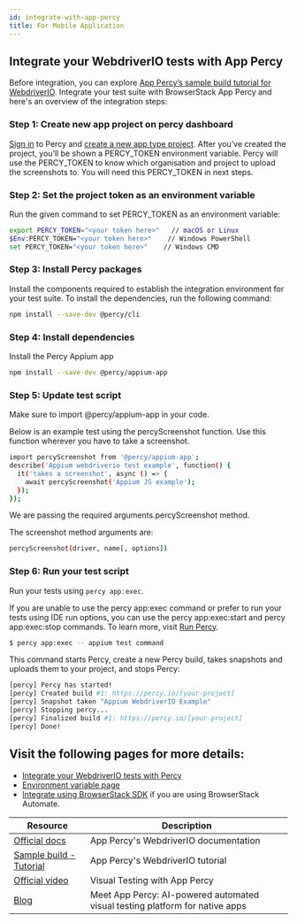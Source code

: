 ```yaml
---
id: integrate-with-app-percy
title: For Mobile Application
---
```


## Integrate your WebdriverIO tests with App Percy

Before integration, you can explore [App Percy’s sample build tutorial for WebdriverIO](https://www.browserstack.com/docs/app-percy/sample-build/webdriverio-javascript/?utm_source=webdriverio&utm_medium=partnered&utm_campaign=documentation).
Integrate your test suite with BrowserStack App Percy and here's an overview of the integration steps:

### Step 1: Create new app project on percy dashboard

[Sign in](https://percy.io/signup/?utm_source=webdriverio&utm_medium=partnered&utm_campaign=documentation) to Percy and [create a new app type project](https://www.browserstack.com/docs/app-percy/get-started/create-project/?utm_source=webdriverio&utm_medium=partnered&utm_campaign=documentation). After you’ve created the project, you’ll be shown a PERCY_TOKEN environment variable. Percy will use the PERCY_TOKEN to know which organisation and project to upload the screenshots to. You will need this PERCY_TOKEN in next steps.

### Step 2: Set the project token as an environment variable

Run the given command to set PERCY_TOKEN as an environment variable:

```sh
export PERCY_TOKEN="<your token here>"   // macOS or Linux
$Env:PERCY_TOKEN="<your token here>"    // Windows PowerShell
set PERCY_TOKEN="<your token here>"    // Windows CMD
```

### Step 3: Install Percy packages

Install the components required to establish the integration environment for your test suite.
To install the dependencies, run the following command:

```sh
npm install --save-dev @percy/cli
```

### Step 4: Install dependencies

Install the Percy Appium app

```sh
npm install --save-dev @percy/appium-app
```

### Step 5: Update test script
Make sure to import @percy/appium-app in your code.

Below is an example test using the percyScreenshot function. Use this function wherever you have to take a screenshot.

```sh
import percyScreenshot from '@percy/appium-app';
describe('Appium webdriverio test example', function() {
  it('takes a screenshot', async () => {
    await percyScreenshot('Appium JS example');
  });
});
```
We are passing the required arguments.percyScreenshot method.

The screenshot method arguments are:

```sh
percyScreenshot(driver, name[, options])
```
### Step 6: Run your test script

Run your tests using `percy app:exec`.

If you are unable to use the percy app:exec command or prefer to run your tests using IDE run options, you can use the percy app:exec:start and percy app:exec:stop commands. To learn more, visit [Run Percy](https://www.browserstack.com/docs/app-percy/references/commands/?utm_source=webdriverio&utm_medium=partnered&utm_campaign=documentation).

```sh
$ percy app:exec -- appium test command
```
This command starts Percy, create a new Percy build, takes snapshots and uploads them to your project, and stops Percy:


```sh
[percy] Percy has started!
[percy] Created build #1: https://percy.io/[your-project]
[percy] Snapshot taken "Appium WebdriverIO Example"
[percy] Stopping percy...
[percy] Finalized build #1: https://percy.io/[your-project]
[percy] Done!
```

## Visit the following pages for more details:
- [Integrate your WebdriverIO tests with Percy](https://www.browserstack.com/docs/app-percy/integrate/webdriverio-javascript/?utm_source=webdriverio&utm_medium=partnered&utm_campaign=documentation)
- [Environment variable page](https://www.browserstack.com/docs/app-percy/get-started/set-env-var/?utm_source=webdriverio&utm_medium=partnered&utm_campaign=documentation)
- [Integrate using BrowserStack SDK](https://www.browserstack.com/docs/app-percy/integrate-bstack-sdk/webdriverio/?utm_source=webdriverio&utm_medium=partnered&utm_campaign=documentation) if you are using BrowserStack Automate.


| Resource                                                                                                                                                            | Description                       |
|---------------------------------------------------------------------------------------------------------------------------------------------------------------------|-----------------------------------|
| [Official docs](https://www.browserstack.com/docs/app-percy/integrate/webdriverio-javascript/?utm_source=webdriverio&utm_medium=partnered&utm_campaign=documentation)             | App Percy's WebdriverIO documentation |
| [Sample build - Tutorial](https://www.browserstack.com/docs/app-percy/sample-build/webdriverio-javascript/?utm_source=webdriverio&utm_medium=partnered&utm_campaign=documentation) | App Percy's WebdriverIO tutorial      |
| [Official video](https://youtu.be/a4I_RGFdwvc/?utm_source=webdriverio&utm_medium=partnered&utm_campaign=documentation)                                              | Visual Testing with App Percy         |
| [Blog](https://www.browserstack.com/blog/product-launch-app-percy/?utm_source=webdriverio&utm_medium=partnered&utm_campaign=documentation)                    | Meet App Percy: AI-powered automated visual testing platform for native apps    |
